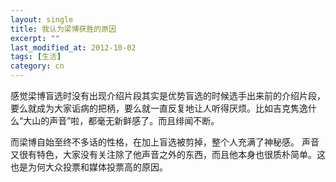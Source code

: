 ```yaml
---
layout: single
title: 我认为梁博获胜的原因
excerpt: ""
last_modified_at: 2012-10-02
tags: [生活]
category: cn
---
```

感觉梁博盲选时没有出现介绍片段其实是优势盲选的时候选手出来前的介绍片段，要么就成为大家诟病的把柄，要么就一直反复地让人听得厌烦。比如吉克隽逸什么“大山的声音”啦，都毫无新鲜感了。而且绯闻不断。

而梁博自始至终不多话的性格，在加上盲选被剪掉，整个人充满了神秘感。
声音又很有特色，大家没有关注除了他声音之外的东西，而且他本身也很质朴简单。这也是为何大众投票和媒体投票高的原因。
